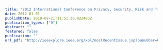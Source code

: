 ```yaml
---
title: "2012 International Conference on Privacy, Security, Risk and Trust, PASSAT 2012, and 2012 International Confernece on Social Computing, SocialCom 2012, Amsterdam, Netherlands, September 3-5, 2012"
date: 2012-01-01
publishDate: 2019-08-21T11:51:30.422483Z
publication_types: ["0"]
abstract: ""
featured: false
publication: ""
url_pdf: "http://ieeexplore.ieee.org/xpl/mostRecentIssue.jsp?punumber=6403618"
---
```


